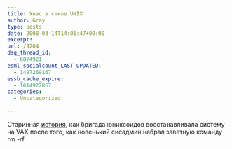 ```yaml
---
title: Ужас в стиле UNIX
author: Gray
type: posts
date: 2008-03-14T14:01:47+00:00
excerpt:
url: /9204
dsq_thread_id:
  - 6874921
esml_socialcount_LAST_UPDATED:
  - 1497269167
essb_cache_expire:
  - 1614922867
categories:
  - Uncategorized

---
```








Старинная <a href="http://lug.wsu.edu/node/414" target="_blank">история</a>, как бригада юниксоидов восстанавливала систему на VAX после того, как новенький сисадмин набрал заветную команду rm -rf.